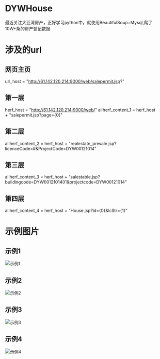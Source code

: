 # DYWHouse
最近关注大亚湾房产，正好学习python中，就使用BeautifulSoup+Mysql,爬了10W+条的房产登记数据

# 涉及的url

## 网页主页
url_host = "http://61.142.120.214:9000/web/salepermit.jsp?"
## 第一层
herf_host = "http://61.142.120.214:9000/web/"
allherf_content_1 = herf_host + "salepermit.jsp?page={0}"
## 第二层
allherf_content_2 = herf_host + "realestate_presale.jsp?licenceCode=#&ProjectCode=DYW00121014"
## 第三层
allherf_content_3 = herf_host + "salestable.jsp?buildingcode=DYW0012101401&projectcode=DYW00121014"
## 第四层
allherf_content_4 = herf_host + "House.jsp?id={0}&lcStr={1}"

# 示例图片
## 示例1
![示例1](http://7pn5vy.com1.z0.glb.clouddn.com/%E5%A4%A7%E4%BA%9A%E6%B9%BE_all.png)
## 示例2
![示例2](http://7pn5vy.com1.z0.glb.clouddn.com/%E7%8E%96%E9%BE%99%E6%B9%BE_2.png)
## 示例3
![示例3](http://7pn5vy.com1.z0.glb.clouddn.com/%E7%8E%96%E9%BE%99%E6%B9%BE_8.png)
## 示例4
![示例4](http://7pn5vy.com1.z0.glb.clouddn.com/%E7%8E%96%E9%BE%99%E6%B9%BE_5.png)
